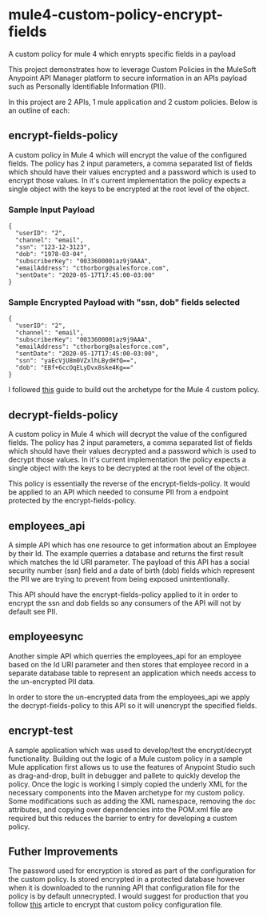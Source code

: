 # mule4-custom-policy-encrypt-fields
A custom policy for mule 4 which enrypts specific fields in a payload

This project demonstrates how to leverage Custom Policies in the MuleSoft Anypoint API Manager platform to secure information in an APIs payload such as Personally Identifiable Information (PII).

In this project are 2 APIs, 1 mule application and 2 custom policies. Below is an outline of each:

## encrypt-fields-policy
A custom policy in Mule 4 which will encrypt the value of the configured fields. The policy has 2 input parameters, a comma separated list of fields which should have their values encrypted and a password which is used to encrypt those values. In it's current implementation the policy expects a single object with the keys to be encrypted at the root level of the object. 

### Sample Input Payload 
```
{
  "userID": "2",
  "channel": "email",
  "ssn": "123-12-3123",
  "dob": "1978-03-04",
  "subscriberKey": "0033600001az9j9AAA",
  "emailAddress": "cthorborg@salesforce.com",
  "sentDate": "2020-05-17T17:45:00-03:00"
}
```

### Sample Encrypted Payload with "ssn, dob" fields selected
```
{
  "userID": "2",
  "channel": "email",
  "subscriberKey": "0033600001az9j9AAA",
  "emailAddress": "cthorborg@salesforce.com",
  "sentDate": "2020-05-17T17:45:00-03:00",
  "ssn": "yaEcVjU8m0VZxlhLBydHfQ==",
  "dob": "EBf+6ccOqELyDvx8ske4Kg=="
}
```

I followed [this](https://docs.mulesoft.com/api-manager/2.x/custom-policy-getting-started) guide to build out the archetype for the Mule 4 custom policy. 

## decrypt-fields-policy
A custom policy in Mule 4 which will decrypt the value of the configured fields. The policy has 2 input parameters, a comma separated list of fields which should have their values decrypted and a password which is used to decrypt those values. In it's current implementation the policy expects a single object with the keys to be decrypted at the root level of the object. 

This policy is essentially the reverse of the encrypt-fields-policy. It would be applied to an API which needed to consume PII from a endpoint protected by the encrypt-fields-policy. 

## employees_api
A simple API which has one resource to get information about an Employee by their Id. The example querries a database and returns the first result which matches the Id URI parameter. The payload of this API has a social security number (ssn) field and a date of birth (dob) fields which represent the PII we are trying to prevent from being exposed unintentionally.

This API should have the encrypt-fields-policy applied to it in order to encrypt the ssn and dob fields so any consumers of the API will not by default see PII. 

## employeesync
Another simple API which querries the employees_api for an employee based on the Id URI parameter and then stores that employee record in a separate database table to represent an application which needs access to the un-encrypted PII data. 

In order to store the un-encrypted data from the employees_api we apply the decrypt-fields-policy to this API so it will unencrypt the specified fields. 

## encrypt-test
A sample application which was used to develop/test the encrypt/decrypt functionality. Building out the logic of a Mule custom policy in a sample Mule application first allows us to use the features of Anypoint Studio such as drag-and-drop, built in debugger and pallete to quickly develop the policy. Once the logic is working I simply copied the underly XML for the necessary components into the Maven archetype for my custom policy. Some modifications such as adding the XML namespace, removing the `doc` attributes, and copying over dependencies into the POM.xml file are required but this reduces the barrier to entry for developing a custom policy. 

## Futher Improvements
The password used for encryption is stored as part of the configuration for the custom policy. Is stored encrypted in a protected database however when it is downloaded to the running API that configuration file for the policy is by default unnecrypted. I would suggest for production that you follow [this](https://docs.mulesoft.com/api-manager/2.x/api-gateway-encryption-mule4#custom-policy-encryption) article to encrypt that custom policy configuration file. 
